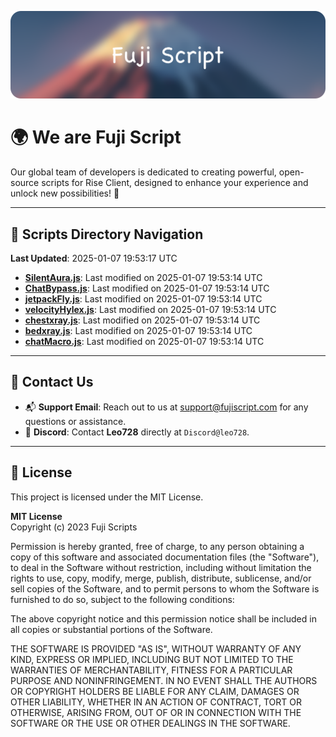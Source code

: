 ![Banner](.github/b.webp)

# 🌍 **We are Fuji Script**

Our global team of developers is dedicated to creating powerful, open-source scripts for Rise Client, designed to enhance your experience and unlock new possibilities! 🌟

---
<!-- SCRIPTS_NAVIGATION_START -->
## 📂 **Scripts Directory Navigation**

**Last Updated**: 2025-01-07 19:53:17 UTC

- **[SilentAura.js](scripts/SilentAura.js)**: Last modified on 2025-01-07 19:53:14 UTC
- **[ChatBypass.js](scripts/ChatBypass.js)**: Last modified on 2025-01-07 19:53:14 UTC
- **[jetpackFly.js](scripts/jetpackFly.js)**: Last modified on 2025-01-07 19:53:14 UTC
- **[velocityHylex.js](scripts/velocityHylex.js)**: Last modified on 2025-01-07 19:53:14 UTC
- **[chestxray.js](scripts/chestxray.js)**: Last modified on 2025-01-07 19:53:14 UTC
- **[bedxray.js](scripts/bedxray.js)**: Last modified on 2025-01-07 19:53:14 UTC
- **[chatMacro.js](scripts/chatMacro.js)**: Last modified on 2025-01-07 19:53:14 UTC

<!-- SCRIPTS_NAVIGATION_END -->

---

## 💬 **Contact Us**  
- 📬 **Support Email**: Reach out to us at [support@fujiscript.com](mailto:support@fujiscript.com) for any questions or assistance.  
- 💬 **Discord**: Contact **Leo728** directly at `Discord@leo728`.

---

## 📜 **License**

This project is licensed under the MIT License.  

**MIT License**  
Copyright (c) 2023 Fuji Scripts  

Permission is hereby granted, free of charge, to any person obtaining a copy of this software and associated documentation files (the "Software"), to deal in the Software without restriction, including without limitation the rights to use, copy, modify, merge, publish, distribute, sublicense, and/or sell copies of the Software, and to permit persons to whom the Software is furnished to do so, subject to the following conditions:  

The above copyright notice and this permission notice shall be included in all copies or substantial portions of the Software.  

THE SOFTWARE IS PROVIDED "AS IS", WITHOUT WARRANTY OF ANY KIND, EXPRESS OR IMPLIED, INCLUDING BUT NOT LIMITED TO THE WARRANTIES OF MERCHANTABILITY, FITNESS FOR A PARTICULAR PURPOSE AND NONINFRINGEMENT. IN NO EVENT SHALL THE AUTHORS OR COPYRIGHT HOLDERS BE LIABLE FOR ANY CLAIM, DAMAGES OR OTHER LIABILITY, WHETHER IN AN ACTION OF CONTRACT, TORT OR OTHERWISE, ARISING FROM, OUT OF OR IN CONNECTION WITH THE SOFTWARE OR THE USE OR OTHER DEALINGS IN THE SOFTWARE.  
